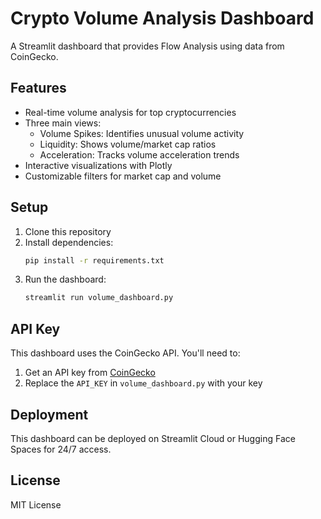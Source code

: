 # Crypto Volume Analysis Dashboard

A Streamlit dashboard that provides Flow Analysis using data from CoinGecko.

## Features

- Real-time volume analysis for top cryptocurrencies
- Three main views:
  - Volume Spikes: Identifies unusual volume activity
  - Liquidity: Shows volume/market cap ratios
  - Acceleration: Tracks volume acceleration trends
- Interactive visualizations with Plotly
- Customizable filters for market cap and volume

## Setup

1. Clone this repository
2. Install dependencies:
   ```bash
   pip install -r requirements.txt
   ```
3. Run the dashboard:
   ```bash
   streamlit run volume_dashboard.py
   ```

## API Key

This dashboard uses the CoinGecko API. You'll need to:
1. Get an API key from [CoinGecko](https://www.coingecko.com/en/api)
2. Replace the `API_KEY` in `volume_dashboard.py` with your key

## Deployment

This dashboard can be deployed on Streamlit Cloud or Hugging Face Spaces for 24/7 access.

## License

MIT License 